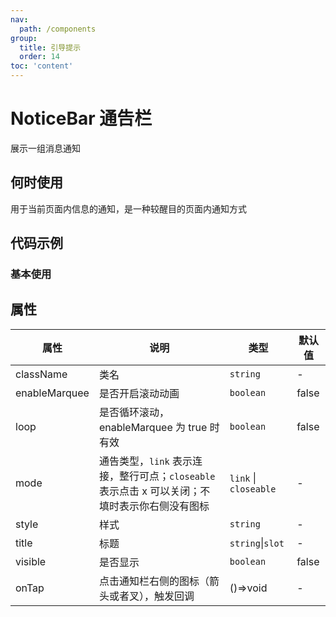 ```yaml
---
nav:
  path: /components
group:
  title: 引导提示
  order: 14
toc: 'content'
---
```

# NoticeBar 通告栏
展示一组消息通知
## 何时使用
用于当前页面内信息的通知，是一种较醒目的页面内通知方式

## 代码示例
### 基本使用
<code src='pages/NoticeBar/index'></code>


## 属性

| 属性 | 说明 | 类型 | 默认值 |
| -----|-----|-----|-----|
| className | 类名 | `string` | - | 
| enableMarquee | 是否开启滚动动画 | `boolean` | false | 
| loop | 是否循环滚动，enableMarquee 为 true 时有效 | `boolean` | false | 
| mode | 通告类型，`link` 表示连接，整行可点；`closeable` 表示点击 x 可以关闭；不填时表示你右侧没有图标 | `link` \| `closeable` | - | 
| style | 样式 | `string` | - |
| title | 标题 | `string`\|`slot` | - |
| visible |  是否显示 | `boolean` | false | 
| onTap |  点击通知栏右侧的图标（箭头或者叉），触发回调 | ()=>void | - | 


